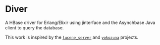 Diver
=====

A HBase driver for Erlang/Elixir using jinterface and the Asynchbase Java client to query the database.

This work is inspired by the [`lucene_server`](https://github.com/inaka/lucene_server) and [`yokozuna`](https://github.com/basho/yokozuna) projects.
